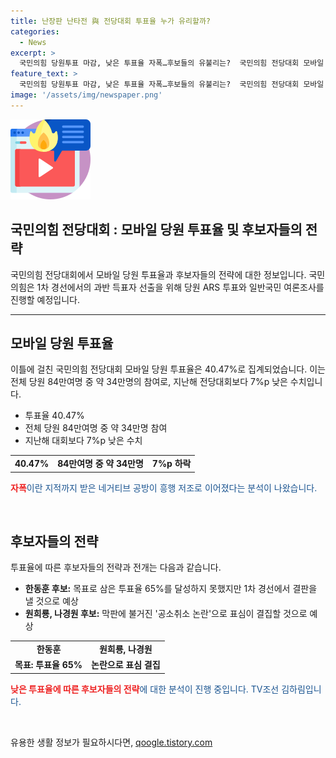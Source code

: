 ```yaml
---
title: 난장판 난타전 與 전당대회 투표율 누가 유리할까?
categories:
  - News
excerpt: >
  국민의힘 당원투표 마감, 낮은 투표율 자폭…후보들의 유불리는?  국민의힘 전당대회 모바일 당원 투표율은 40.47%로 집계됐다. 지적을 받은 네거티브 공방의 영향인지 47.5%를 기록한 작년과 비교해 7% 낮았고 후보들은 낮은 투표율을 유불리 따져보는 중. 1차 경선에서 과반 득표자가 나오면 당대표 선출이 확정되고, 없으면 1,2위 후보가 결선투표를 하게 되는데, 낮은 투표율이 막판 변수가 될 전망.
feature_text: >
  국민의힘 당원투표 마감, 낮은 투표율 자폭…후보들의 유불리는?  국민의힘 전당대회 모바일 당원 투표율은 40.47%로 집계됐다. 지적을 받은 네거티브 공방의 영향인지 47.5%를 기록한 작년과 비교해 7% 낮았고 후보들은 낮은 투표율을 유불리 따져보는 중. 1차 경선에서 과반 득표자가 나오면 당대표 선출이 확정되고, 없으면 1,2위 후보가 결선투표를 하게 되는데, 낮은 투표율이 막판 변수가 될 전망.
image: '/assets/img/newspaper.png'
---
```


<p><img src="/assets/img/news.png" alt="rentncar 속보" /></p>

<h2 data-ke-size="size26"><b>국민의힘 전당대회 : 모바일 당원 투표율 및 후보자들의 전략</b></h2>

<p data-ke-size="size16">국민의힘 전당대회에서 모바일 당원 투표율과 후보자들의 전략에 대한 정보입니다. 국민의힘은 1차 경선에서의 과반 득표자 선출을 위해 당원 ARS 투표와 일반국민 여론조사를 진행할 예정입니다.</p>

<hr>

<h2 data-ke-size="size24">모바일 당원 투표율</h2>

<p data-ke-size="size16">이틀에 걸친 국민의힘 전당대회 모바일 당원 투표율은 40.47%로 집계되었습니다. 이는 전체 당원 84만여명 중 약 34만명의 참여로, 지난해 전당대회보다 7%p 낮은 수치입니다.</p>

<ul>
  <li>투표율 40.47%</li>
  <li>전체 당원 84만여명 중 약 34만명 참여</li>
  <li>지난해 대회보다 7%p 낮은 수치</li>
</ul>

<table>
  <tr>
    <td style="text-align: center; height: 17px;"><b>40.47%</b></td>
    <td style="text-align: center; height: 17px;"><b>84만여명 중 약 34만명</b></td>
    <td style="text-align: center; height: 17px;"><b>7%p 하락</b></td>
  </tr>
</table>

<p><b><span style="color: #ee2323;">자폭</span></b><span style="color: #1a5490;">이란 지적까지 받은 네거티브 공방이 흥행 저조로 이어졌다는 분석이 나왔습니다.</span></p>

<p data-ke-size="size16">&nbsp;</p>

<h2 data-ke-size="size24">후보자들의 전략</h2>

<p data-ke-size="size16">투표율에 따른 후보자들의 전략과 전개는 다음과 같습니다.</p>

<ul>
  <li><b>한동훈 후보:</b> 목표로 삼은 투표율 65%를 달성하지 못했지만 1차 경선에서 결판을 낼 것으로 예상</li>
  <li><b>원희룡, 나경원 후보:</b> 막판에 불거진 '공소취소 논란'으로 표심이 결집할 것으로 예상</li>
</ul>

<table>
  <tr>
    <td style="text-align: center; height: 17px;"><b>한동훈</b></td>
    <td style="text-align: center; height: 17px;"><b>원희룡, 나경원</b></td>
  </tr>
  <tr>
    <td style="text-align: center; height: 17px;"><b>목표: 투표율 65%</b></td>
    <td style="text-align: center; height: 17px;"><b>논란으로 표심 결집</b></td>
  </tr>
</table>

<p><b><span style="color: #ee2323;">낮은 투표율에 따른 후보자들의 전략</span></b><span style="color: #1a5490;">에 대한 분석이 진행 중입니다. TV조선 김하림입니다.</span></p>

<p data-ke-size="size16">&nbsp;</p>
유용한 생활 정보가 필요하시다면, <a href="https://qoogle.tistory.com" rel="dofollow">qoogle.tistory.com</a>


